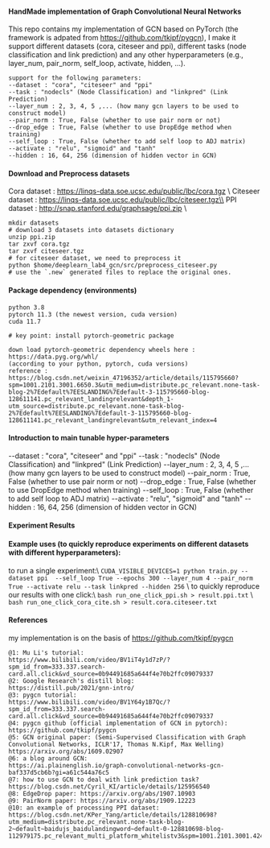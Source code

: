 #### HandMade implementation of Graph Convolutional Neural Networks
This repo contains my implementation of GCN based on PyTorch (the framework is adpated from https://github.com/tkipf/pygcn),
I make it support different datasets (cora, citeseer and ppi), different tasks (node classification and link prediction) and any other hyperparameters (e.g., layer_num, pair_norm, self_loop, activate, hidden, ...).
```
support for the following parameters:
--dataset : "cora", "citeseer" and "ppi"
--task : "nodecls" (Node Classification) and "linkpred" (Link Prediction)
--layer_num : 2, 3, 4, 5 ,... (how many gcn layers to be used to construct model)
--pair_norm : True, False (whether to use pair norm or not)
--drop_edge : True, False (whether to use DropEdge method when training)
--self_loop : True, False (whether to add self loop to ADJ matrix)
--activate : "relu", "sigmoid" and "tanh"
--hidden : 16, 64, 256 (dimension of hidden vector in GCN)
```
#### Download and Preprocess datasets
Cora dataset : https://linqs-data.soe.ucsc.edu/public/lbc/cora.tgz \\
Citeseer dataset :  https://linqs-data.soe.ucsc.edu/public/lbc/citeseer.tgz\\
PPI dataset :  http://snap.stanford.edu/graphsage/ppi.zip \\
```
mkdir datasets
# download 3 datasets into datasets dictionary
unzip ppi.zip
tar zxvf cora.tgz
tar zxvf citeseer.tgz
# for citeseer dataset, we need to preprocess it
python $home/deeplearn_lab4_gcn/src/preprocess_citeseer.py
# use the `.new` generated files to replace the original ones.
```
#### Package dependency (environments)
```
python 3.8
pytorch 11.3 (the newest version, cuda version)
cuda 11.7

# key point: install pytorch-geometric package 

down load pytorch-geometric dependency wheels here : https://data.pyg.org/whl/  
(according to your python, pytorch, cuda versions)
reference : https://blog.csdn.net/weixin_47196352/article/details/115795660?spm=1001.2101.3001.6650.3&utm_medium=distribute.pc_relevant.none-task-blog-2%7Edefault%7EESLANDING%7Edefault-3-115795660-blog-128611141.pc_relevant_landingrelevant&depth_1-utm_source=distribute.pc_relevant.none-task-blog-2%7Edefault%7EESLANDING%7Edefault-3-115795660-blog-128611141.pc_relevant_landingrelevant&utm_relevant_index=4
```
#### Introduction to main tunable hyper-parameters
--dataset : "cora", "citeseer" and "ppi"
--task : "nodecls" (Node Classification) and "linkpred" (Link Prediction)
--layer_num : 2, 3, 4, 5 ,... (how many gcn layers to be used to construct model)
--pair_norm : True, False (whether to use pair norm or not)
--drop_edge : True, False (whether to use DropEdge method when training)
--self_loop : True, False (whether to add self loop to ADJ matrix)
--activate : "relu", "sigmoid" and "tanh"
--hidden : 16, 64, 256 (dimension of hidden vector in GCN)
#### Experiment Results

#### Example uses (to quickly reproduce experiments on different datasets with different hyperparameters): 
to run a single experiment:\\
`CUDA_VISIBLE_DEVICES=1 python train.py --dataset ppi  --self_loop True --epochs 300 --layer_num 4 --pair_norm True --activate relu --task linkpred --hidden 256` \\
to quickly reproduce our results with one click:\\
`bash run_one_click_ppi.sh > result.ppi.txt` \\
`bash run_one_click_cora_cite.sh > result.cora.citeseer.txt`

#### References
my implementation is on the basis of https://github.com/tkipf/pygcn
```
@1: Mu Li's tutorial:
https://www.bilibili.com/video/BV1iT4y1d7zP/?spm_id_from=333.337.search-card.all.click&vd_source=0b94491685a644f4e70b2ffc09079337
@2: Google Research's distill blog:
https://distill.pub/2021/gnn-intro/
@3: pygcn tutorial:
https://www.bilibili.com/video/BV1Y64y1B7Qc/?spm_id_from=333.337.search-card.all.click&vd_source=0b94491685a644f4e70b2ffc09079337
@4: pygcn github (official implementation of GCN in pytorch):
https://github.com/tkipf/pygcn
@5: GCN original paper: (Semi-Supervised Classification with Graph Convolutional Networks, ICLR'17, Thomas N.Kipf, Max Welling)
https://arxiv.org/abs/1609.02907
@6: a blog around GCN:
https://ai.plainenglish.io/graph-convolutional-networks-gcn-baf337d5cb6b?gi=a61c544a76c5
@7: how to use GCN to deal with link prediction task?
https://blog.csdn.net/Cyril_KI/article/details/125956540
@8: EdgeDrop paper: https://arxiv.org/abs/1907.10903
@9: PairNorm paper: https://arxiv.org/abs/1909.12223
@10: an example of processing PPI dataset:
https://blog.csdn.net/KPer_Yang/article/details/128810698?utm_medium=distribute.pc_relevant.none-task-blog-2~default~baidujs_baidulandingword~default-0-128810698-blog-112979175.pc_relevant_multi_platform_whitelistv3&spm=1001.2101.3001.4242.1&utm_relevant_index=3
```




